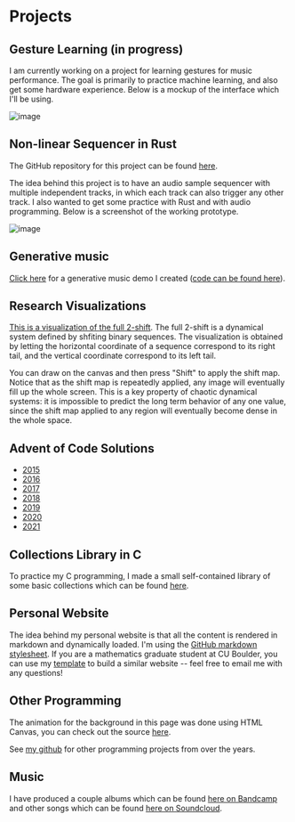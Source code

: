 # Projects


## Gesture Learning (in progress)

I am currently working on a project for learning gestures for music performance.  The goal is primarily to practice machine learning, and also get some hardware experience.  Below is a mockup of the interface which I'll be using.

![image](./gesture.png)

## Non-linear Sequencer in Rust

The GitHub repository for this project can be found [here](https://github.com/amstocker/StateMachine).

The idea behind this project is to have an audio sample sequencer with multiple independent tracks, in which each track can also trigger any other track.  I also wanted to get some practice with Rust and with audio programming.  Below is a screenshot of the working prototype.

![image](./statemachine.png)

## Generative music

[Click here](./projects/generative/) for a generative music demo I created ([code can be found here](https://github.com/amstocker/generative)).

## Research Visualizations

[This is a visualization of the full 2-shift](./projects/shift/).  The full 2-shift is a dynamical system defined by shfiting binary sequences.  The visualization is obtained by letting the horizontal coordinate of a sequence correspond to its right tail, and the vertical coordinate correspond to its left tail.

You can draw on the canvas and then press "Shift" to apply the shift map.  Notice that as the shift map is repeatedly applied, any image will eventually fill up the whole screen.  This is a key property of chaotic dynamical systems: it is impossible to predict the long term behavior of any one value, since the shift map applied to any region will eventually become dense in the whole space.

## Advent of Code Solutions
- [2015](https://github.com/amstocker/adventofcode)
- [2016](https://github.com/amstocker/aoc2016)
- [2017](https://github.com/amstocker/aoc2017)
- [2018](https://github.com/amstocker/aoc2018)
- [2019](https://github.com/amstocker/aoc2019)
- [2020](https://github.com/amstocker/aoc2020)
- [2021](https://github.com/amstocker/aoc2021)

## Collections Library in C

To practice my C programming, I made a small self-contained library of some basic collections which can be found [here](https://github.com/amstocker/collections).

## Personal Website

The idea behind my personal website is that all the content is rendered in markdown and dynamically loaded.  I'm using the [GitHub markdown stylesheet](https://github.com/sindresorhus/github-markdown-css).  If you are a mathematics graduate student at CU Boulder, you can use my [template](https://github.com/amstocker/CU-Euclid-Website) to build a similar website -- feel free to email me with any questions!


## Other Programming

The animation for the background in this page was done using HTML Canvas, you can check out the source [here](https://github.com/amstocker/CU-Euclid-Website/blob/master/src/background.js).

See [my github](https://github.com/amstocker) for other programming projects from over the years.

## Music

I have produced a couple albums which can be found [here on Bandcamp](https://megamaster.bandcamp.com/) and other songs which can be found [here on Soundcloud](https://soundcloud.com/megamaster).